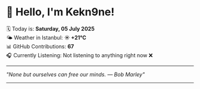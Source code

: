 # 👋 Hello, I'm Kekn9ne!

🗓️ Today is: **Saturday, 05 July 2025**  
🌤️ Weather in Istanbul: **☀️   +21°C**  
📊 GitHub Contributions: **67**  
🎧 Currently Listening: Not listening to anything right now ❌

---

_"None but ourselves can free our minds. — *Bob Marley*"_

---
